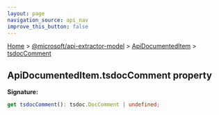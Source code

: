 ```yaml
---
layout: page
navigation_source: api_nav
improve_this_button: false
---
```



[Home](./index.md) &gt; [@microsoft/api-extractor-model](./api-extractor-model.md) &gt; [ApiDocumentedItem](./api-extractor-model.apidocumenteditem.md) &gt; [tsdocComment](./api-extractor-model.apidocumenteditem.tsdoccomment.md)

## ApiDocumentedItem.tsdocComment property

<b>Signature:</b>

```typescript
get tsdocComment(): tsdoc.DocComment | undefined;
```

